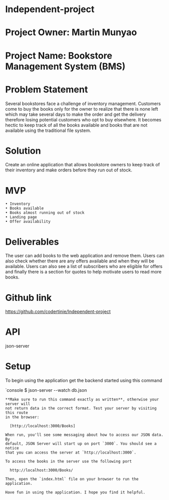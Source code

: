 # Independent-project

# Project Owner: Martin Munyao


# Project Name: Bookstore Management System (BMS)


# Problem Statement

Several bookstores face a challenge of inventory management. Customers come to buy the books only for the owner to realize that there is none left which may take several days to make the order and get the delivery therefore losing potential customers who opt to buy elsewhere. It becomes hectic to keep track of all the books available and books that are not available using the traditional file system. 


# Solution
Create an online application that allows bookstore owners to keep track of their inventory and make orders before they run out of stock.


# MVP
    • Inventory
    • Books available
    • Books almost running out of stock
    • Landing page
    • Offer availability

# Deliverables

The user can add books to the web application and remove them. 
Users can also check whether there are any offers available and when they will be available. 
Users can also see a list of subscribers who are eligible for offers and 
finally there is a section for quotes to help motivate users to read more books.

# Github link

https://github.com/codertinie/Independent-project

# API 
json-server

# Setup 

To begin using the application get the backend started using this command

`console
$ json-server --watch db.json
```
**Make sure to run this command exactly as written**, otherwise your server will
not return data in the correct format. Test your server by visiting this route
in the browser:

  [http://localhost:3000/Books]

When run, you'll see some messaging about how to access our JSON data. By
default, JSON Server will start up on port `3000`. You should see a notice
that you can access the server at `http://localhost:3000`.

To access the books in the server use the following port

  http://localhost:3000/Books/

Then, open the `index.html` file on your browser to run the application.

Have fun in using the application. I hope you find it helpful.
